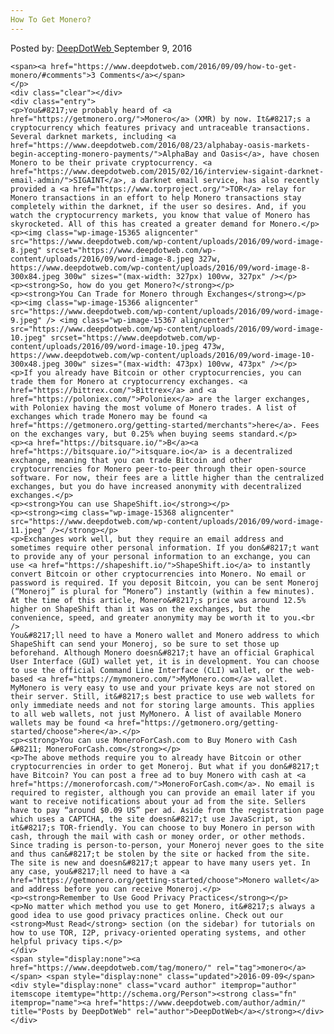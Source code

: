 ```yaml
---
How To Get Monero?
---
```

<article class="post-listing post-15364 post type-post status-publish format-standard has-post-thumbnail hentry category-deepdot-news tag-monero">
    <div class="post-inner">
    <p class="post-meta">
    <span>Posted by: <a href="https://www.deepdotweb.com/author/admin/" title="">DeepDotWeb </a></span>
    <span>September 9, 2016</span>
    
    <span><a href="https://www.deepdotweb.com/2016/09/09/how-to-get-monero/#comments">3 Comments</a></span>
    </p>
    <div class="clear"></div>
    <div class="entry">
    <p>You&#8217;ve probably heard of <a href="https://getmonero.org/">Monero</a> (XMR) by now. It&#8217;s a cryptocurrency which features privacy and untraceable transactions. Several darknet markets, including <a href="https://www.deepdotweb.com/2016/08/23/alphabay-oasis-markets-begin-accepting-monero-payments/">AlphaBay and Oasis</a>, have chosen Monero to be their private cryptocurrency. <a href="https://www.deepdotweb.com/2015/02/16/interview-sigaint-darknet-email-admin/">SIGAINT</a>, a darknet email service, has also recently provided a <a href="https://www.torproject.org/">TOR</a> relay for Monero transactions in an effort to help Monero transactions stay completely within the darknet, if the user so desires. And, if you watch the cryptocurrency markets, you know that value of Monero has skyrocketed. All of this has created a greater demand for Monero.</p>
    <p><img class="wp-image-15365 aligncenter" src="https://www.deepdotweb.com/wp-content/uploads/2016/09/word-image-8.jpeg" srcset="https://www.deepdotweb.com/wp-content/uploads/2016/09/word-image-8.jpeg 327w, https://www.deepdotweb.com/wp-content/uploads/2016/09/word-image-8-300x84.jpeg 300w" sizes="(max-width: 327px) 100vw, 327px" /></p>
    <p><strong>So, how do you get Monero?</strong></p>
    <p><strong>You Can Trade for Monero through Exchanges</strong></p>
    <p><img class="wp-image-15366 aligncenter" src="https://www.deepdotweb.com/wp-content/uploads/2016/09/word-image-9.jpeg" /> <img class="wp-image-15367 aligncenter" src="https://www.deepdotweb.com/wp-content/uploads/2016/09/word-image-10.jpeg" srcset="https://www.deepdotweb.com/wp-content/uploads/2016/09/word-image-10.jpeg 473w, https://www.deepdotweb.com/wp-content/uploads/2016/09/word-image-10-300x48.jpeg 300w" sizes="(max-width: 473px) 100vw, 473px" /></p>
    <p>If you already have Bitcoin or other cryptocurrencies, you can trade them for Monero at cryptocurrency exchanges. <a href="https://bittrex.com/">Bittrex</a> and <a href="https://poloniex.com/">Poloniex</a> are the larger exchanges, with Poloniex having the most volume of Monero trades. A list of exchanges which trade Monero may be found <a href="https://getmonero.org/getting-started/merchants">here</a>. Fees on the exchanges vary, but 0.25% when buying seems standard.</p>
    <p><a href="https://bitsquare.io/">B</a><a href="https://bitsquare.io/">itsquare.io</a> is a decentralized exchange, meaning that you can trade Bitcoin and other cryptocurrencies for Monero peer-to-peer through their open-source software. For now, their fees are a little higher than the centralized exchanges, but you do have increased anonymity with decentralized exchanges.</p>
    <p><strong>You can use ShapeShift.io</strong></p>
    <p><strong><img class="wp-image-15368 aligncenter" src="https://www.deepdotweb.com/wp-content/uploads/2016/09/word-image-11.jpeg" /></strong></p>
    <p>Exchanges work well, but they require an email address and sometimes require other personal information. If you don&#8217;t want to provide any of your personal information to an exchange, you can use <a href="https://shapeshift.io/">ShapeShift.io</a> to instantly convert Bitcoin or other cryptocurrencies into Monero. No email or password is required. If you deposit Bitcoin, you can be sent Moneroj (“Moneroj” is plural for “Monero”) instantly (within a few minutes). At the time of this article, Monero&#8217;s price was around 12.5% higher on ShapeShift than it was on the exchanges, but the convenience, speed, and greater anonymity may be worth it to you.<br />
    You&#8217;ll need to have a Monero wallet and Monero address to which ShapeShift can send your Moneroj, so be sure to set those up beforehand. Although Monero doesn&#8217;t have an official Graphical User Interface (GUI) wallet yet, it is in development. You can choose to use the official Command Line Interface (CLI) wallet, or the web-based <a href="https://mymonero.com/">MyMonero.com</a> wallet. MyMonero is very easy to use and your private keys are not stored on their server. Still, it&#8217;s best practice to use web wallets for only immediate needs and not for storing large amounts. This applies to all web wallets, not just MyMonero. A list of available Monero wallets may be found <a href="https://getmonero.org/getting-started/choose">here</a>.</p>
    <p><strong>You can use MoneroForCash.com to Buy Monero with Cash &#8211; MoneroForCash.com</strong></p>
    <p>The above methods require you to already have Bitcoin or other cryptocurrencies in order to get Moneroj. But what if you don&#8217;t have Bitcoin? You can post a free ad to buy Monero with cash at <a href="https://moneroforcash.com/">MoneroForCash.com</a>. No email is required to register, although you can provide an email later if you want to receive notifications about your ad from the site. Sellers have to pay “around $0.09 US” per ad. Aside from the registration page which uses a CAPTCHA, the site doesn&#8217;t use JavaScript, so it&#8217;s TOR-friendly. You can choose to buy Monero in person with cash, through the mail with cash or money order, or other methods. Since trading is person-to-person, your Moneroj never goes to the site and thus can&#8217;t be stolen by the site or hacked from the site. The site is new and doesn&#8217;t appear to have many users yet. In any case, you&#8217;ll need to have a <a href="https://getmonero.org/getting-started/choose">Monero wallet</a> and address before you can receive Moneroj.</p>
    <p><strong>Remember to Use Good Privacy Practices</strong></p>
    <p>No matter which method you use to get Monero, it&#8217;s always a good idea to use good privacy practices online. Check out our <strong>Must Read</strong> section (on the sidebar) for tutorials on how to use TOR, I2P, privacy-oriented operating systems, and other helpful privacy tips.</p>
    </div>
    <span style="display:none"><a href="https://www.deepdotweb.com/tag/monero/" rel="tag">monero</a></span> <span style="display:none" class="updated">2016-09-09</span>
    <div style="display:none" class="vcard author" itemprop="author" itemscope itemtype="http://schema.org/Person"><strong class="fn" itemprop="name"><a href="https://www.deepdotweb.com/author/admin/" title="Posts by DeepDotWeb" rel="author">DeepDotWeb</a></strong></div>
    </div>
</article>

